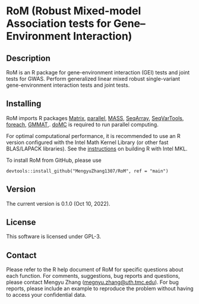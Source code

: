 # RoM (Robust Mixed-model Association tests for Gene–Environment Interaction)

## Description

RoM is an R package for gene-environment interaction (GEI) tests and joint tests for GWAS. Perform generalized linear mixed robust single-variant gene-environment interaction tests and joint tests.

## Installing

RoM imports R packages 
[Matrix](https://cran.r-project.org/web/packages/Matrix/index.html), 
[parallel](https://cran.r-project.org/web/views/HighPerformanceComputing.html), 
[MASS](https://cran.r-project.org/web/packages/MASS/index.html), 
[SeqArray](http://bioconductor.org/packages/release/bioc/html/SeqArray.html), 
[SeqVarTools](https://bioconductor.org/packages/release/bioc/html/SeqVarTools.html), 
[foreach](https://cran.r-project.org/web/packages/foreach/index.html), 
[GMMAT](https://cran.r-project.org/web/packages/GMMAT/index.html),.
[doMC](https://cran.r-project.org/web/packages/doMC/index.html) is required to run parallel computing.

For optimal computational performance, it is recommended to use an R version configured with the Intel Math Kernel Library (or other fast BLAS/LAPACK libraries). See the [instructions](https://www.intel.com/content/www/us/en/developer/articles/technical/using-onemkl-with-r.html) 
on building R with Intel MKL.

To install RoM from GitHub, please use

```
devtools::install_github("MengyuZhang1307/RoM", ref = "main")
```

## Version

The current version is 0.1.0 (Oct 10, 2022).

## License

This software is licensed under GPL-3.

## Contact

Please refer to the R help document of RoM for specific questions about each function. 
For comments, suggestions, bug reports and questions, please contact Mengyu Zhang (megnyu.zhang@uth.tmc.edu). 
For bug reports, please include an example to reproduce the problem without having to access your confidential data.

